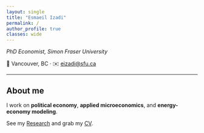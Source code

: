 ```yaml
---
layout: single
title: "Esmaeil Izadi"
permalink: /
author_profile: true
classes: wide
---
```


_PhD Economist, Simon Fraser University_

📍 Vancouver, BC · ✉️ [eizadi@sfu.ca](mailto:eizadi@sfu.ca)

---

## About me
I work on **political economy**, **applied microeconomics**, and **energy-economy modeling**.

See my [Research](/research/) and grab my [CV](/files/CV.pdf).
